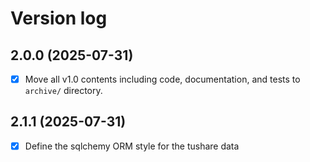 # Version log

## 2.0.0 (2025-07-31)

- [X] Move all v1.0 contents including code, documentation, and tests to `archive/` directory.

## 2.1.1 (2025-07-31)

- [X] Define the sqlchemy ORM style for the tushare data
